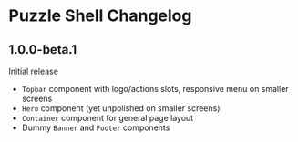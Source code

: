 # Puzzle Shell Changelog

## 1.0.0-beta.1

Initial release

- `Topbar` component with logo/actions slots, responsive menu on smaller screens
- `Hero` component (yet unpolished on smaller screens)
- `Container` component for general page layout
- Dummy `Banner` and `Footer` components
